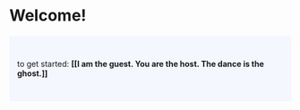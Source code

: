 # Welcome! 

<p style="padding: 3em 1em; background: #f5f7ff; border-radius: 4px;">
 to get started: <span style="font-weight: bold">[[I am the guest. You are the host. The dance is the ghost.]]</span>  
</p>



<style>
  .wrapper {
    max-width: 46em;
  }
</style>